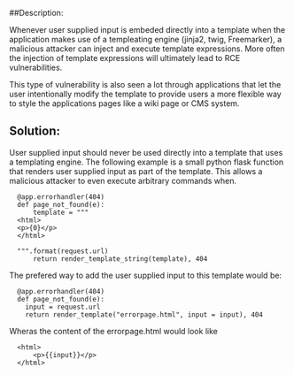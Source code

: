 ##Description:

Whenever user supplied input is embeded directly into a template when the application
makes use of a templeating engine (jinja2, twig, Freemarker), a malicious attacker can inject 
and execute template expressions. More often the injection of template expressions will ultimately 
lead to RCE vulnerabilities.

This type of vulnerability is also seen a lot through applications that let the user intentionally
modify the template to provide users a more flexible way to style the applications pages like
a wiki page or CMS system.

## Solution:

User supplied input should never be used directly into a template that uses a templating engine.
The following example is a small python flask function that renders user supplied input 
as part of the template. This allows a malicious attacker to even execute arbitrary commands when.

```
  @app.errorhandler(404)
  def page_not_found(e):
      template = """
  <html>
  <p>{0}</p>
  </html>

  """.format(request.url)
      return render_template_string(template), 404
```

The prefered way to add the user supplied input to this template would be:
```
  @app.errorhandler(404)
  def page_not_found(e):
    input = request.url
    return render_template("errorpage.html", input = input), 404
```    

Wheras the content of the errorpage.html would look like

```
  <html>
      <p>{{input}}</p>
  </html>
```
